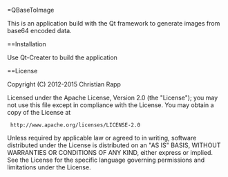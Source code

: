 =QBaseToImage

This is an application build with the Qt framework to generate images from base64
encoded data.

==Installation

Use Qt-Creater to build the application

==License

Copyright (C) 2012-2015 Christian Rapp 

Licensed under the Apache License, Version 2.0 (the "License");
you may not use this file except in compliance with the License.
You may obtain a copy of the License at

     http://www.apache.org/licenses/LICENSE-2.0

Unless required by applicable law or agreed to in writing, software
distributed under the License is distributed on an "AS IS" BASIS,
WITHOUT WARRANTIES OR CONDITIONS OF ANY KIND, either express or implied.
See the License for the specific language governing permissions and
limitations under the License.
